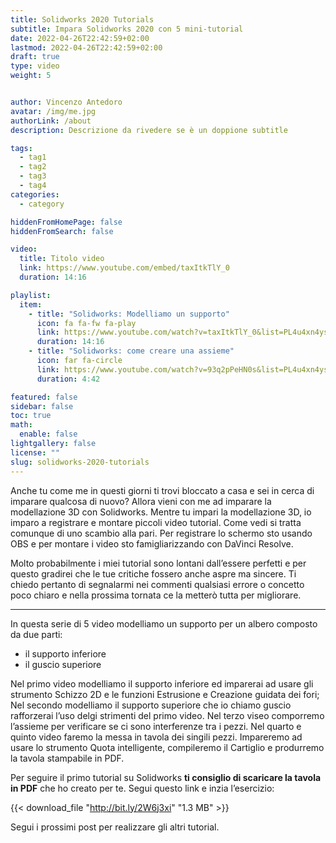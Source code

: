 ```yaml
---
title: Solidworks 2020 Tutorials
subtitle: Impara Solidworks 2020 con 5 mini-tutorial
date: 2022-04-26T22:42:59+02:00
lastmod: 2022-04-26T22:42:59+02:00
draft: true
type: video
weight: 5


author: Vincenzo Antedoro
avatar: /img/me.jpg
authorLink: /about
description: Descrizione da rivedere se è un doppione subtitle

tags:
  - tag1
  - tag2
  - tag3
  - tag4
categories:
  - category

hiddenFromHomePage: false
hiddenFromSearch: false

video:
  title: Titolo video
  link: https://www.youtube.com/embed/taxItkTlY_0
  duration: 14:16

playlist:
  item:
    - title: "Solidworks: Modelliamo un supporto"
      icon: fa fa-fw fa-play
      link: https://www.youtube.com/watch?v=taxItkTlY_0&list=PL4u4xn4ysGypW6MSxYvEMR81Thkw3vFP-&index=1
      duration: 14:16
    - title: "Solidworks: come creare una assieme"
      icon: far fa-circle
      link: https://www.youtube.com/watch?v=93q2pPeHN0s&list=PL4u4xn4ysGypW6MSxYvEMR81Thkw3vFP-&index=3
      duration: 4:42

featured: false
sidebar: false
toc: true
math:
  enable: false
lightgallery: false
license: ""
slug: solidworks-2020-tutorials
---
```


Anche tu come me in questi giorni ti trovi bloccato a casa e sei in cerca di imparare qualcosa di nuovo? Allora vieni con me ad imparare la modellazione 3D con Solidworks. 
Mentre tu impari la modellazione 3D, io imparo a registrare e montare piccoli video tutorial. Come vedi si tratta comunque di uno scambio alla pari. Per registrare lo schermo sto usando OBS e per montare i video sto famigliarizzando con DaVinci Resolve.

Molto probabilmente i miei tutorial sono lontani dall’essere perfetti e per questo gradirei che le tue critiche fossero anche aspre ma sincere. Ti chiedo pertanto di segnalarmi nei commenti qualsiasi errore o concetto poco chiaro e nella prossima tornata ce la metterò tutta per migliorare. 

---

In questa serie di 5 video modelliamo un supporto per un albero composto da due parti:

- il supporto inferiore
- il guscio superiore

Nel primo video modelliamo il supporto inferiore ed imparerai ad usare gli strumento Schizzo 2D e le funzioni Estrusione e Creazione guidata dei fori;
Nel secondo modelliamo il supporto superiore che io chiamo guscio rafforzerai l’uso delgi strimenti del primo video.
Nel terzo viseo comporremo l’assieme per verificare se ci sono interferenze tra i pezzi.
Nel quarto e quinto video faremo la messa in tavola dei singili pezzi. Impareremo ad usare lo strumento Quota intelligente, compileremo il Cartiglio e produrremo la tavola stampabile in PDF.

Per seguire il primo tutorial su Solidworks **ti consiglio di scaricare la tavola in PDF** che ho creato per te. Segui questo link e inzia l’esercizio: 

{{< download_file "http://bit.ly/2W6j3xi" "1.3 MB" >}}

Segui i prossimi post per realizzare gli altri tutorial.

